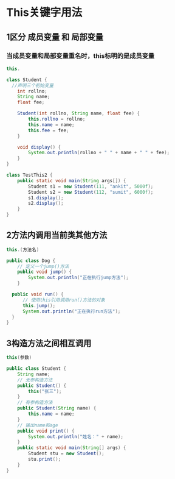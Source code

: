 # This关键字用法

## **1**区分 **成员变量** 和 **局部变量**

### 当**成员变量**和**局部变量**重名时，this标明的是**成员变量**

```java
this.
```

```java
class Student {
  //声明三个初始变量
    int rollno;
    String name;
    float fee;

    Student(int rollno, String name, float fee) {
        this.rollno = rollno; 
        this.name = name;
        this.fee = fee;
    }

    void display() {
        System.out.println(rollno + " " + name + " " + fee);
    }
}

class TestThis2 {
    public static void main(String args[]) {
        Student s1 = new Student(111, "ankit", 5000f);
        Student s2 = new Student(112, "sumit", 6000f);
        s1.display();
        s2.display();
    }
}
```



## **2**方法内调用当前类其他方法

```java
this.(方法名)
```

```java
public class Dog {
    // 定义一个jump()方法
    public void jump() {
        System.out.println("正在执行jump方法");
    }

  public void run() {
      // 使用this引用调用run()方法的对象
      this.jump();
      System.out.println("正在执行run方法");
  }
}
```

## 3构造方法之间相互调用

```java
this(参数)
```

```java
public class Student {
    String name;
    // 无参构造方法
    public Student() {
        this("张三");
    }
    // 有参构造方法
    public Student(String name) {
        this.name = name;
    }
    // 输出name和age
    public void print() {
        System.out.println("姓名：" + name);
    }
    public static void main(String[] args) {
        Student stu = new Student();
        stu.print();
    }
}
```

